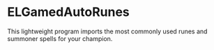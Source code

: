 # ELGamedAutoRunes
This lightweight program imports the most commonly used runes and summoner spells for your champion.
